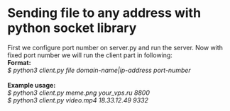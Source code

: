# Sending file to any address with python socket library <br>
First we configure port number on server.py and run the server. Now with fixed port number we will run the client part in following: <br>
**Format:** <br>
	*$ python3 client.py file domain-name|ip-address port-number* <br>
<br>
**Example usage:** <br>
	*$ python3 client.py meme.png your_vps.ru 8800* <br>
	*$ python3 client.py video.mp4 18.33.12.49 9332* <br>
